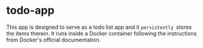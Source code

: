 # todo-app
This app is designed to serve as a todo list app and it `persistently `stores the items therein. It runs inside a Docker container following the instructions from Docker's official documentation.
